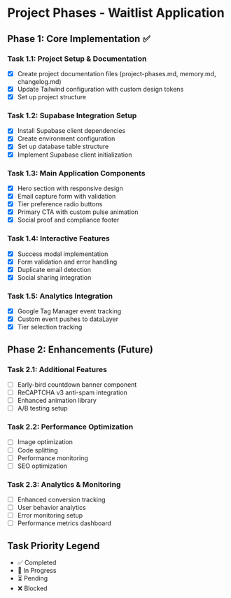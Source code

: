 # Project Phases - Waitlist Application

## Phase 1: Core Implementation ✅
### Task 1.1: Project Setup & Documentation
- [x] Create project documentation files (project-phases.md, memory.md, changelog.md)
- [x] Update Tailwind configuration with custom design tokens
- [x] Set up project structure

### Task 1.2: Supabase Integration Setup
- [x] Install Supabase client dependencies
- [x] Create environment configuration
- [x] Set up database table structure
- [x] Implement Supabase client initialization

### Task 1.3: Main Application Components
- [x] Hero section with responsive design
- [x] Email capture form with validation
- [x] Tier preference radio buttons
- [x] Primary CTA with custom pulse animation
- [x] Social proof and compliance footer

### Task 1.4: Interactive Features
- [x] Success modal implementation
- [x] Form validation and error handling
- [x] Duplicate email detection
- [x] Social sharing integration

### Task 1.5: Analytics Integration
- [x] Google Tag Manager event tracking
- [x] Custom event pushes to dataLayer
- [x] Tier selection tracking

## Phase 2: Enhancements (Future)
### Task 2.1: Additional Features
- [ ] Early-bird countdown banner component
- [ ] ReCAPTCHA v3 anti-spam integration
- [ ] Enhanced animation library
- [ ] A/B testing setup

### Task 2.2: Performance Optimization
- [ ] Image optimization
- [ ] Code splitting
- [ ] Performance monitoring
- [ ] SEO optimization

### Task 2.3: Analytics & Monitoring
- [ ] Enhanced conversion tracking
- [ ] User behavior analytics
- [ ] Error monitoring setup
- [ ] Performance metrics dashboard

## Task Priority Legend
- ✅ Completed
- 🔄 In Progress
- ⏳ Pending
- ❌ Blocked